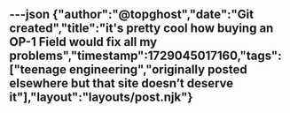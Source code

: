 ---json
{"author":"@topghost","date":"Git created","title":"it&#x27;s pretty cool how buying an OP-1 Field would fix all my problems","timestamp":1729045017160,"tags":["teenage engineering","originally posted elsewhere but that site doesn&#x2019;t deserve it"],"layout":"layouts/post.njk"}
---

